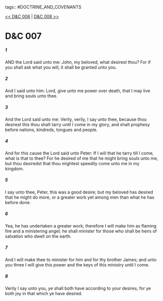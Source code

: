 tags:: #DOCTRINE_AND_COVENANTS

[<< D&C 006](DOCTRINE_AND_COVENANTS/D&C_006.md) | [D&C 008 >>](DOCTRINE_AND_COVENANTS/D&C_008.md)

# D&C 007

##### 1

AND the Lord said unto me: John, my beloved, what desirest thou? For if you shall ask what you will, it shall be granted unto you.

##### 2

And I said unto him: Lord, give unto me power over death, that I may live and bring souls unto thee.

##### 3

And the Lord said unto me: Verily, verily, I say unto thee, because thou desirest this thou shalt tarry until I come in my glory, and shalt prophesy before nations, kindreds, tongues and people.

##### 4

And for this cause the Lord said unto Peter: If I will that he tarry till I come, what is that to thee? For he desired of me that he might bring souls unto me, but thou desiredst that thou mightest speedily come unto me in my kingdom.

##### 5

I say unto thee, Peter, this was a good desire; but my beloved has desired that he might do more, or a greater work yet among men than what he has before done.

##### 6

Yea, he has undertaken a greater work; therefore I will make him as flaming fire and a ministering angel; he shall minister for those who shall be heirs of salvation who dwell on the earth.

##### 7

And I will make thee to minister for him and for thy brother James; and unto you three I will give this power and the keys of this ministry until I come.

##### 8

Verily I say unto you, ye shall both have according to your desires, for ye both joy in that which ye have desired.
